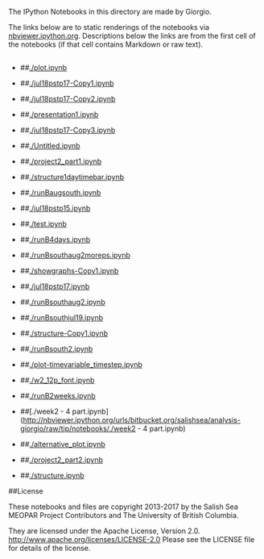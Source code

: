 The IPython Notebooks in this directory are made by Giorgio.

The links below are to static renderings of the notebooks via
[nbviewer.ipython.org](http://nbviewer.ipython.org/).
Descriptions below the links are from the first cell of the notebooks
(if that cell contains Markdown or raw text).

## 
* ##[./plot.ipynb](http://nbviewer.ipython.org/urls/bitbucket.org/salishsea/analysis-giorgio/raw/tip/notebooks/./plot.ipynb)  
    
* ##[./jul18pstp17-Copy1.ipynb](http://nbviewer.ipython.org/urls/bitbucket.org/salishsea/analysis-giorgio/raw/tip/notebooks/./jul18pstp17-Copy1.ipynb)  
    
* ##[./jul18pstp17-Copy2.ipynb](http://nbviewer.ipython.org/urls/bitbucket.org/salishsea/analysis-giorgio/raw/tip/notebooks/./jul18pstp17-Copy2.ipynb)  
    
* ##[./presentation1.ipynb](http://nbviewer.ipython.org/urls/bitbucket.org/salishsea/analysis-giorgio/raw/tip/notebooks/./presentation1.ipynb)  
    
* ##[./jul18pstp17-Copy3.ipynb](http://nbviewer.ipython.org/urls/bitbucket.org/salishsea/analysis-giorgio/raw/tip/notebooks/./jul18pstp17-Copy3.ipynb)  
    
* ##[./Untitled.ipynb](http://nbviewer.ipython.org/urls/bitbucket.org/salishsea/analysis-giorgio/raw/tip/notebooks/./Untitled.ipynb)  
    
* ##[./project2_part1.ipynb](http://nbviewer.ipython.org/urls/bitbucket.org/salishsea/analysis-giorgio/raw/tip/notebooks/./project2_part1.ipynb)  
    
* ##[./structure1daytimebar.ipynb](http://nbviewer.ipython.org/urls/bitbucket.org/salishsea/analysis-giorgio/raw/tip/notebooks/./structure1daytimebar.ipynb)  
    
* ##[./runBaugsouth.ipynb](http://nbviewer.ipython.org/urls/bitbucket.org/salishsea/analysis-giorgio/raw/tip/notebooks/./runBaugsouth.ipynb)  
    
* ##[./jul18pstp15.ipynb](http://nbviewer.ipython.org/urls/bitbucket.org/salishsea/analysis-giorgio/raw/tip/notebooks/./jul18pstp15.ipynb)  
    
* ##[./test.ipynb](http://nbviewer.ipython.org/urls/bitbucket.org/salishsea/analysis-giorgio/raw/tip/notebooks/./test.ipynb)  
    
* ##[./runB4days.ipynb](http://nbviewer.ipython.org/urls/bitbucket.org/salishsea/analysis-giorgio/raw/tip/notebooks/./runB4days.ipynb)  
    
* ##[./runBsouthaug2moreps.ipynb](http://nbviewer.ipython.org/urls/bitbucket.org/salishsea/analysis-giorgio/raw/tip/notebooks/./runBsouthaug2moreps.ipynb)  
    
* ##[./showgraphs-Copy1.ipynb](http://nbviewer.ipython.org/urls/bitbucket.org/salishsea/analysis-giorgio/raw/tip/notebooks/./showgraphs-Copy1.ipynb)  
    
* ##[./jul18pstp17.ipynb](http://nbviewer.ipython.org/urls/bitbucket.org/salishsea/analysis-giorgio/raw/tip/notebooks/./jul18pstp17.ipynb)  
    
* ##[./runBsouthaug2.ipynb](http://nbviewer.ipython.org/urls/bitbucket.org/salishsea/analysis-giorgio/raw/tip/notebooks/./runBsouthaug2.ipynb)  
    
* ##[./runBsouthjul19.ipynb](http://nbviewer.ipython.org/urls/bitbucket.org/salishsea/analysis-giorgio/raw/tip/notebooks/./runBsouthjul19.ipynb)  
    
* ##[./structure-Copy1.ipynb](http://nbviewer.ipython.org/urls/bitbucket.org/salishsea/analysis-giorgio/raw/tip/notebooks/./structure-Copy1.ipynb)  
    
* ##[./runBsouth2.ipynb](http://nbviewer.ipython.org/urls/bitbucket.org/salishsea/analysis-giorgio/raw/tip/notebooks/./runBsouth2.ipynb)  
    
* ##[./plot-timevariable_timestep.ipynb](http://nbviewer.ipython.org/urls/bitbucket.org/salishsea/analysis-giorgio/raw/tip/notebooks/./plot-timevariable_timestep.ipynb)  
    
* ##[./w2_12p_font.ipynb](http://nbviewer.ipython.org/urls/bitbucket.org/salishsea/analysis-giorgio/raw/tip/notebooks/./w2_12p_font.ipynb)  
    
* ##[./runB2weeks.ipynb](http://nbviewer.ipython.org/urls/bitbucket.org/salishsea/analysis-giorgio/raw/tip/notebooks/./runB2weeks.ipynb)  
    
* ##[./week2 - 4 part.ipynb](http://nbviewer.ipython.org/urls/bitbucket.org/salishsea/analysis-giorgio/raw/tip/notebooks/./week2 - 4 part.ipynb)  
    
* ##[./alternative_plot.ipynb](http://nbviewer.ipython.org/urls/bitbucket.org/salishsea/analysis-giorgio/raw/tip/notebooks/./alternative_plot.ipynb)  
    
* ##[./project2_part2.ipynb](http://nbviewer.ipython.org/urls/bitbucket.org/salishsea/analysis-giorgio/raw/tip/notebooks/./project2_part2.ipynb)  
    
* ##[./structure.ipynb](http://nbviewer.ipython.org/urls/bitbucket.org/salishsea/analysis-giorgio/raw/tip/notebooks/./structure.ipynb)  
    

##License

These notebooks and files are copyright 2013-2017
by the Salish Sea MEOPAR Project Contributors
and The University of British Columbia.

They are licensed under the Apache License, Version 2.0.
http://www.apache.org/licenses/LICENSE-2.0
Please see the LICENSE file for details of the license.
